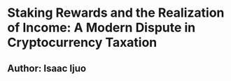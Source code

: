 <html>
<h1>Staking Rewards and the Realization of Income: A Modern Dispute in Cryptocurrency Taxation </h1>
<h2> Author: Isaac Ijuo </h2>
<p>